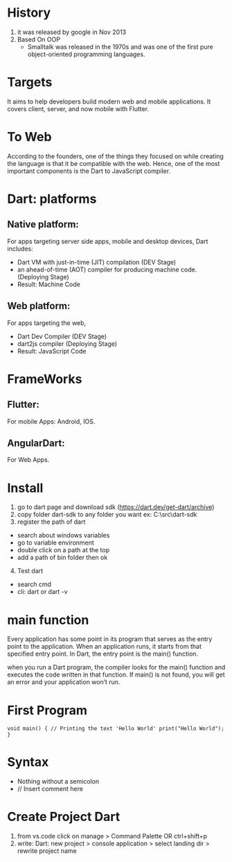 # History

1. it was released by google in Nov 2013
2. Based On OOP
    - Smalltalk was released in the 1970s and was one of the first pure object-oriented programming languages.

# Targets 

It aims to help developers build modern web and mobile applications. It covers client, server, and now mobile with Flutter.

# To Web

According to the founders, one of the things they focused on while creating the language is that it be compatible with the web. Hence, one of the most important components is the Dart to JavaScript compiler.

# Dart: platforms

## Native platform: 

For apps targeting server side apps, mobile and desktop devices, Dart includes:

  - Dart VM with just-in-time (JIT) compilation (DEV Stage) 
  - an ahead-of-time (AOT) compiler for producing machine code. (Deploying Stage)
  - Result: Machine Code

## Web platform: 

For apps targeting the web, 

  - Dart Dev Compiler (DEV Stage)
  - dart2js compiler (Deploying Stage)
  - Result: JavaScript Code

# FrameWorks

## Flutter:

For mobile Apps: Android, IOS.

## AngularDart:

For Web Apps. 

# Install 

1. go to dart page and download sdk (https://dart.dev/get-dart/archive)
2. copy folder dart-sdk to any folder you want 
  ex: C:\\src\dart-sdk
3. register the path of dart
  - search about windows variables
  - go to variable environment
  - double click on a path at the top
  - add a path of bin folder then ok
4. Test dart
  - search cmd
  - cli: dart or dart -v

# main function

Every application has some point in its program that serves as the entry point to the application. When an application runs, it starts from that specified entry point. In Dart, the entry point is the main() function.

when you run a Dart program, the compiler looks for the main() function and executes the code written in that function. If main() is not found, you will get an error and your application won’t run.

# First Program
`
    void main() {
      // Printing the text 'Hello World'
      print("Hello World");
    }
`

# Syntax

- Nothing without a semicolon
- // Insert comment here

# Create Project Dart

1. from vs.code click on manage > Command Palette OR ctrl+shift+p
2. write: Dart: new project > console application > select landing dir > rewrite project name
